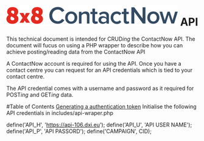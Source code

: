 
# ![ContactNow Logo Here](https://raw.githubusercontent.com/8x8-dxi/ContactNowAPI/master/images/ContactNow-Contact-Centre-Software.svg) API

This technical document is intended for CRUD*ing* the ContactNow API. The document
will fucus on using a PHP wrapper to describe how you can achieve posting/reading
data from the ContactNow API

A ContactNow account is required for using the API. Once you have a contact centre
you can request for an API credentials which is tied to your contact centre.

The API credential comes with a username and password as it required for POST*ing*
and GET*ing* data.

#Table of Contents
[Generating a authentication token]()
Initialise the following API credentials in includes/api-wraper.php

define('API_H', 'https://api-106.dxi.eu');
define('API_U', 'API USER NAME');
define('API_P', 'API PASSORD');
define('CAMPAIGN', CID);